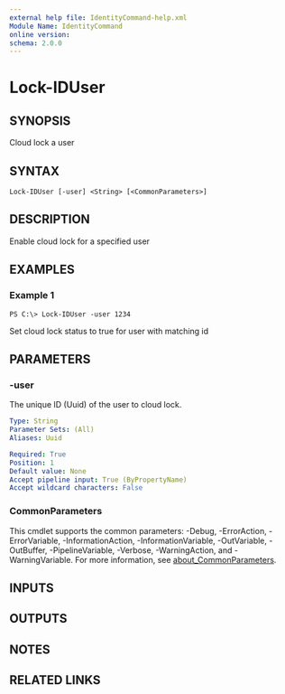 ```yaml
---
external help file: IdentityCommand-help.xml
Module Name: IdentityCommand
online version:
schema: 2.0.0
---
```


# Lock-IDUser

## SYNOPSIS
Cloud lock a user

## SYNTAX

```
Lock-IDUser [-user] <String> [<CommonParameters>]
```

## DESCRIPTION
Enable cloud lock for a specified user

## EXAMPLES

### Example 1
```
PS C:\> Lock-IDUser -user 1234
```

Set cloud lock status to true for user with matching id

## PARAMETERS

### -user
The unique ID (Uuid) of the user to cloud lock.

```yaml
Type: String
Parameter Sets: (All)
Aliases: Uuid

Required: True
Position: 1
Default value: None
Accept pipeline input: True (ByPropertyName)
Accept wildcard characters: False
```

### CommonParameters
This cmdlet supports the common parameters: -Debug, -ErrorAction, -ErrorVariable, -InformationAction, -InformationVariable, -OutVariable, -OutBuffer, -PipelineVariable, -Verbose, -WarningAction, and -WarningVariable. For more information, see [about_CommonParameters](http://go.microsoft.com/fwlink/?LinkID=113216).

## INPUTS

## OUTPUTS

## NOTES

## RELATED LINKS
